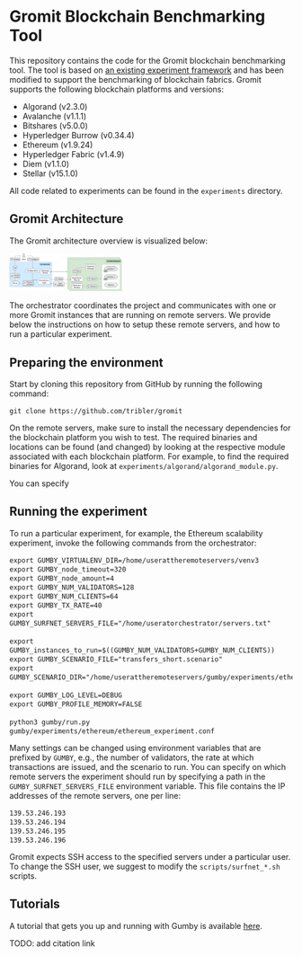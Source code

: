 # Gromit Blockchain Benchmarking Tool

This repository contains the code for the Gromit blockchain benchmarking tool.
The tool is based on [an existing experiment framework](https://github.com/tribler/gubmy) and has been modified to 
support the benchmarking of blockchain fabrics. Gromit supports the following blockchain platforms and versions:
- Algorand (v2.3.0)
- Avalanche (v1.1.1)
- Bitshares (v5.0.0)
- Hyperledger Burrow (v0.34.4)
- Ethereum (v1.9.24)
- Hyperledger Fabric (v1.4.9)
- Diem (v1.1.0)
- Stellar (v15.1.0)

All code related to experiments can be found in the `experiments` directory.

## Gromit Architecture

The Gromit architecture overview is visualized below:

<img src="docs/grom_arch.png" width="200" />


The orchestrator coordinates the project and communicates with one or more Gromit instances that are running on 
remote servers. We provide below the instructions on how to setup these remote servers, and how to run a particular 
experiment.

## Preparing the environment
Start by cloning this repository from GitHub by running the following command:

```
git clone https://github.com/tribler/gromit
```

On the remote servers, make sure to install the necessary dependencies for the blockchain platform you wish to test.
The required binaries and locations can be found (and changed) by looking at the respective module associated with 
each blockchain platform.
For example, to find the required binaries for Algorand, look at `experiments/algorand/algorand_module.py`.

You can specify 

## Running the experiment

To run a particular experiment, for example, the Ethereum scalability experiment, invoke the following commands from 
the 
orchestrator:

```
export GUMBY_VIRTUALENV_DIR=/home/userattheremoteservers/venv3
export GUMBY_node_timeout=320
export GUMBY_node_amount=4
export GUMBY_NUM_VALIDATORS=128
export GUMBY_NUM_CLIENTS=64
export GUMBY_TX_RATE=40
export GUMBY_SURFNET_SERVERS_FILE="/home/useratorchestrator/servers.txt"

export GUMBY_instances_to_run=$((GUMBY_NUM_VALIDATORS+GUMBY_NUM_CLIENTS))
export GUMBY_SCENARIO_FILE="transfers_short.scenario"
export GUMBY_SCENARIO_DIR="/home/userattheremoteservers/gumby/experiments/ethereum"

export GUMBY_LOG_LEVEL=DEBUG
export GUMBY_PROFILE_MEMORY=FALSE

python3 gumby/run.py gumby/experiments/ethereum/ethereum_experiment.conf
```

Many settings can be changed using environment variables that are prefixed by `GUMBY`, e.g., the number of 
validators, the rate at which transactions are issued, and the scenario to run.
You can specify on which remote servers the experiment should run by specifying a path in the 
`GUMBY_SURFNET_SERVERS_FILE` environment variable. This file contains the IP addresses of the remote servers, one per 
line:

```
139.53.246.193
139.53.246.194
139.53.246.195
139.53.246.196
```

Gromit expects SSH access to the specified servers under a particular user.
To change the SSH user, we suggest to modify the `scripts/surfnet_*.sh` scripts.

## Tutorials
A tutorial that gets you up and running with Gumby is available [here](docs/tutorials/experiment_tutorial_1.rst).

TODO: add citation link
